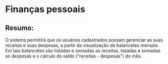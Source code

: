 # Finanças pessoais
## Resumo: 
O sistema permitirá que os usuários cadastrados possam gerenciar
as suas receitas e suas despesas, a partir da visualização de balancetes
mensais. Em tais balancetes são listadas e somadas as receitas, listadas e
somadas as despesas e o cálculo do saldo ("receitas - despesas") do mês.
